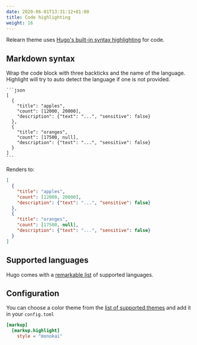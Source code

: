 ```yaml
---
date: 2020-06-01T13:31:12+01:00
title: Code highlighting
weight: 16
---
```


Relearn theme uses [Hugo's built-in syntax highlighting](https://gohugo.io/content-management/syntax-highlighting/) for code.

## Markdown syntax

Wrap the code block with three backticks and the name of the language. Highlight will try to auto detect the language if one is not provided.

<!-- markdownlint-disable MD046 -->
````plaintext
```json
[
  {
    "title": "apples",
    "count": [12000, 20000],
    "description": {"text": "...", "sensitive": false}
  },
  {
    "title": "oranges",
    "count": [17500, null],
    "description": {"text": "...", "sensitive": false}
  }
]
```
````
<!-- markdownlint-disable MD046 -->

Renders to:

```json
[
  {
    "title": "apples",
    "count": [12000, 20000],
    "description": {"text": "...", "sensitive": false}
  },
  {
    "title": "oranges",
    "count": [17500, null],
    "description": {"text": "...", "sensitive": false}
  }
]
```

## Supported languages

Hugo comes with a [remarkable list](https://gohugo.io/content-management/syntax-highlighting/#list-of-chroma-highlighting-languages) of supported languages.

## Configuration

You can choose a color theme from the [list of supported themes](https://xyproto.github.io/splash/docs/all.html) and add it in your `config.toml`

````toml
[markup]
  [markup.highlight]
    style = "monokai"
````
